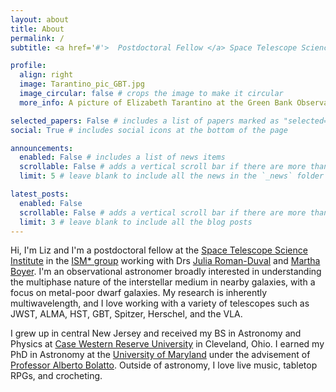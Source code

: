 ```yaml
---
layout: about
title: About
permalink: /
subtitle: <a href='#'>  Postdoctoral Fellow </a> Space Telescope Science Institute

profile:
  align: right
  image: Tarantino_pic_GBT.jpg
  image_circular: false # crops the image to make it circular
  more_info: A picture of Elizabeth Tarantino at the Green Bank Observatory>

selected_papers: False # includes a list of papers marked as "selected={true}"
social: True # includes social icons at the bottom of the page

announcements:
  enabled: False # includes a list of news items
  scrollable: False # adds a vertical scroll bar if there are more than 3 news items
  limit: 5 # leave blank to include all the news in the `_news` folder

latest_posts:
  enabled: False
  scrollable: False # adds a vertical scroll bar if there are more than 3 new posts items
  limit: 3 # leave blank to include all the blog posts
---
```

Hi, I'm Liz and I'm a postdoctoral fellow at the [Space Telescope Science Institute](https://www.stsci.edu/home) in the [ISM* group](https://www.ismstar.space/) working with Drs [Julia Roman-Duval](https://sites.google.com/view/juliaromanduval-astronomer/home) and [Martha Boyer](https://www.stsci.edu/~mboyer/). I'm an observational astronomer broadly interested in understanding the multiphase nature of the interstellar medium in nearby galaxies, with a focus on metal-poor dwarf galaxies. My research is inherently multiwavelength, and I love working with a variety of telescopes such as JWST, ALMA, HST, GBT, Spitzer, Herschel, and the VLA. 

I grew up in central New Jersey and received my BS in Astronomy and Physics at [Case Western Reserve University](https://astronomy.case.edu/) in Cleveland, Ohio. I earned my PhD in Astronomy at the [University of Maryland](https://www.astro.umd.edu/) under the advisement of [Professor Alberto Bolatto](https://www.astro.umd.edu/~bolatto/). Outside of astronomy, I love live music, tabletop RPGs, and crocheting.
